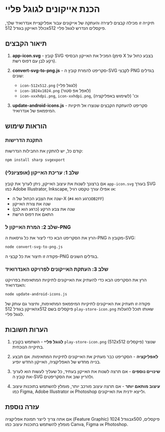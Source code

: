 # הכנת אייקונים לגוגל פליי

תיקייה זו מכילה קבצים ליצירה והעתקה של אייקונים עבור אפליקציית אנדרואיד שלך, כולל האייקון בגודל 512x512 פיקסלים הנדרש לגוגל פליי.

## תיאור הקבצים

1. **app-icon.svg** - קובץ SVG המכיל את האייקון הבסיסי (סימן X בצבע כחול על רקע לבן עם דפוס רשת).

2. **convert-svg-to-png.js** - סקריפט להמרת קובץ ה-SVG לקבצי PNG בגדלים שונים:
   - `icon-512x512.png` (לגוגל פליי)
   - `icon-1024x1024.png` (לאפל אפ סטור)
   - `icon-xxxhdpi.png`, `icon-xxhdpi.png`, וכו' (לשימוש באפליקציה)

3. **update-android-icons.js** - סקריפט להעתקת הקבצים שנוצרו אל תיקיות המיפמאפ של אנדרואיד.

## הוראות שימוש

### התקנת הדרישות

קודם כל, יש להתקין את החבילות הנדרשות:

```bash
npm install sharp svgexport
```

### שלב 1: עריכת האייקון (אופציונלי)

אם ברצונך לשנות את עיצוב האייקון, ניתן לערוך את קובץ `app-icon.svg` בעורך SVG כמו Adobe Illustrator, Inkscape, או אפילו עורך טקסט רגיל:

- שנה את הצבע הכחול של ה-X (כרגע הוא `#4DB2FF`)
- שנה את צורת האייקון
- שנה את צבע הרקע (כרגע הוא לבן)
- התאם את דפוס הרשת

### שלב 2: המרת האייקון ל-PNG

הרץ את הסקריפט הבא כדי ליצור את כל גרסאות ה-PNG מקובץ ה-SVG:

```bash
node convert-svg-to-png.js
```

פקודה זו תיצור את כל קבצי ה-PNG בגדלים השונים.

### שלב 3: העתקת האייקונים לפרויקט האנדרואיד

הרץ את הסקריפט הבא כדי להעתיק את האייקונים לתיקיות המתאימות בפרויקט האנדרואיד:

```bash
node update-android-icons.js
```

פקודה זו תעתיק את האייקונים לתיקיות המיפמאפ המתאימות, ותיצור גם עותק של האייקון בגודל 512x512 פיקסלים בשם `play-store-icon.png` שאותו תוכל להעלות לגוגל פליי.

## הערות חשובות

1. **לגוגל פליי** - השתמש בקובץ `play-store-icon.png` (512x512 פיקסלים) שנוצר בתיקייה הנוכחית.

2. **לאפליקציה** - הסקריפט כבר מעתיק את האייקונים לתיקיות המתאימות. אם תבצע בנייה מחדש של האפליקציה, האייקון החדש יופיע.

3. **שינויים נוספים** - אם תרצה לשנות את האייקון בעתיד, כל שעליך לעשות הוא לערוך את קובץ ה-SVG ולהריץ שוב את הסקריפטים.

4. **עיצוב מותאם יותר** - אם תרצה עיצוב מורכב יותר, מומלץ להשתמש בתוכנות עיצוב כמו Figma, Adobe Illustrator או Photoshop ולייצא ידנית את האייקונים.

## עזרה נוספת

אם אתה צריך לייצר תמונת אפליקציה (Feature Graphic) בגודל 1024x500 פיקסלים, מומלץ להשתמש בתוכנות עיצוב כמו Canva, Figma או Photoshop. 